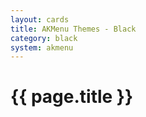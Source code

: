 ```yaml
---
layout: cards
title: AKMenu Themes - Black
category: black
system: akmenu
---
```


# {{ page.title }}
